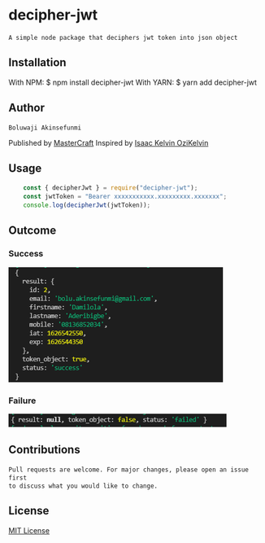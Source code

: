 # decipher-jwt
    A simple node package that deciphers jwt token into json object

## Installation
With NPM:
     $ npm install decipher-jwt
With YARN:
     $ yarn add decipher-jwt

## Author
    Boluwaji Akinsefunmi
Published by [MasterCraft](https://github.com/IAmMasterCraft/)
    Inspired by 
[Isaac Kelvin OziKelvin](https://github.com/ozikelvin)

## Usage
```javascript
    const { decipherJwt } = require("decipher-jwt");
    const jwtToken = "Bearer xxxxxxxxxxx.xxxxxxxxx.xxxxxxx";
    console.log(decipherJwt(jwtToken));
```

## Outcome
### Success
<img src="images/success.png"> <br>
### Failure
<img src="images/failure.png">

## Contributions
    Pull requests are welcome. For major changes, please open an issue first 
    to discuss what you would like to change.

## License
[MIT License](./LICENSE)